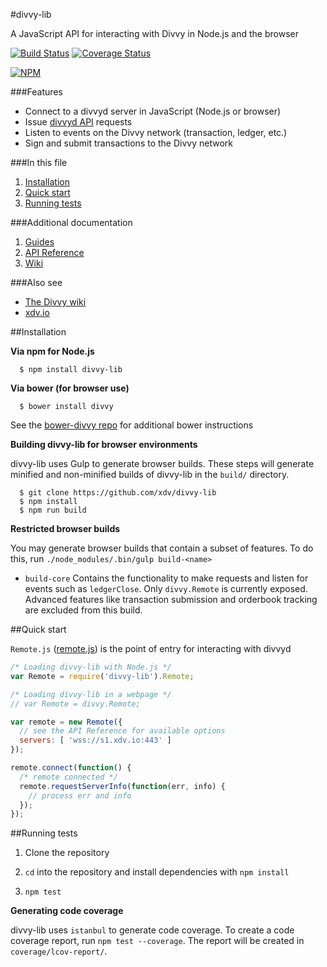 #divvy-lib

A JavaScript API for interacting with Divvy in Node.js and the browser

[![Build Status](https://travis-ci.org/divvy/divvy-lib.svg?branch=develop)](https://travis-ci.org/divvy/divvy-lib) [![Coverage Status](https://coveralls.io/repos/divvy/divvy-lib/badge.png?branch=develop)](https://coveralls.io/r/divvy/divvy-lib?branch=develop)

[![NPM](https://nodei.co/npm/divvy-lib.png)](https://www.npmjs.org/package/divvy-lib)

###Features

+ Connect to a divvyd server in JavaScript (Node.js or browser)
+ Issue [divvyd API](https://xdv.io/build/divvyd-apis/) requests
+ Listen to events on the Divvy network (transaction, ledger, etc.)
+ Sign and submit transactions to the Divvy network

###In this file

1. [Installation](#installation)
2. [Quick start](#quick-start)
3. [Running tests](#running-tests)

###Additional documentation

1. [Guides](docs/GUIDES.md)
2. [API Reference](docs/REFERENCE.md)
3. [Wiki](https://xdv.io/wiki/Divvy_JavaScript_library)

###Also see

+ [The Divvy wiki](https://xdv.io/wiki)
+ [xdv.io](https://xdv.io)

##Installation

**Via npm for Node.js**

```
  $ npm install divvy-lib
```

**Via bower (for browser use)**

```
  $ bower install divvy
```

See the [bower-divvy repo](https://github.com/xdv/bower-divvy) for additional bower instructions


**Building divvy-lib for browser environments**

divvy-lib uses Gulp to generate browser builds. These steps will generate minified and non-minified builds of divvy-lib in the `build/` directory.

```
  $ git clone https://github.com/xdv/divvy-lib
  $ npm install
  $ npm run build
```

**Restricted browser builds**

You may generate browser builds that contain a subset of features. To do this, run `./node_modules/.bin/gulp build-<name>`

+ `build-core` Contains the functionality to make requests and listen for events such as `ledgerClose`. Only `divvy.Remote` is currently exposed. Advanced features like transaction submission and orderbook tracking are excluded from this build.

##Quick start

`Remote.js` ([remote.js](https://github.com/xdv/divvy-lib/blob/develop/src/js/divvy/remote.js)) is the point of entry for interacting with divvyd

```js
/* Loading divvy-lib with Node.js */
var Remote = require('divvy-lib').Remote;

/* Loading divvy-lib in a webpage */
// var Remote = divvy.Remote;

var remote = new Remote({
  // see the API Reference for available options
  servers: [ 'wss://s1.xdv.io:443' ]
});

remote.connect(function() {
  /* remote connected */
  remote.requestServerInfo(function(err, info) {
    // process err and info
  });
});
```

##Running tests

1. Clone the repository

2. `cd` into the repository and install dependencies with `npm install`

3. `npm test`

**Generating code coverage**

divvy-lib uses `istanbul` to generate code coverage. To create a code coverage report, run `npm test --coverage`. The report will be created in `coverage/lcov-report/`.
